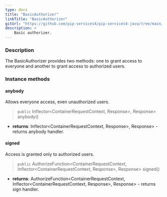 ```yaml
---
type: docs
title: "BasicAuthorizer"
linkTitle: "BasicAuthorizer"
gitUrl: "https://github.com/pip-services4/pip-services4-java/tree/main/pip-services4-http-java"
description: >
    Basic authorizer.
---
```


### Description

The BasicAuthorizer provides two methods: one to grant access to everyone and another to grant access to authorized users.

### Instance methods

#### anybody
Allows everyone access, even unauthorized users.
> `public` Inflector<ContainerRequestContext, Response>, Response> anybody()

- **returns**: Inflector<ContainerRequestContext, Response>, Response> - returns anybody handler.

#### signed
Access is granted only to authorized users.  

> `public` AuthorizeFunction<ContainerRequestContext, Inflector<ContainerRequestContext, Response>, Response> signed()

- **returns**: AuthorizeFunction<ContainerRequestContext, Inflector<ContainerRequestContext, Response>, Response> - returns sign handler.
